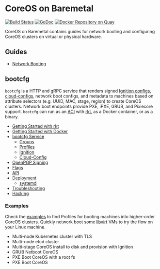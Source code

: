 
# CoreOS on Baremetal

[![Build Status](https://travis-ci.org/coreos/coreos-baremetal.svg?branch=master)](https://travis-ci.org/coreos/coreos-baremetal) [![GoDoc](https://godoc.org/github.com/coreos/coreos-baremetal?status.png)](https://godoc.org/github.com/coreos/coreos-baremetal) [![Docker Repository on Quay](https://quay.io/repository/coreos/bootcfg/status "Docker Repository on Quay")](https://quay.io/repository/coreos/bootcfg)

CoreOS on Baremetal contains guides for network booting and configuring CoreOS clusters on virtual or physical hardware.

## Guides

* [Network Booting](Documentation/network-booting.md)

## bootcfg

`bootcfg` is a HTTP and gRPC service that renders signed [Ignition configs](https://coreos.com/ignition/docs/latest/what-is-ignition.html), [cloud-configs](https://coreos.com/os/docs/latest/cloud-config.html), network boot configs, and metadata to machines based on attribute selectors (e.g. UUID, MAC, stage, region) to create CoreOS clusters. Network boot endpoints provide PXE, iPXE, GRUB, and Pixiecore support. `bootcfg` can run as an [ACI](https://github.com/appc/spec) with [rkt](https://coreos.com/rkt/docs/latest/), as a Docker container, or as a binary.

* [Getting Started with rkt](Documentation/getting-started-rkt.md)
* [Getting Started with Docker](Documentation/getting-started-docker.md)
* [bootcfg Service](Documentation/bootcfg.md)
    * [Groups](Documentation/bootcfg.md#groups-and-metadata)
    * [Profiles](Documentation/bootcfg.md#profiles)
    * [Ignition](Documentation/ignition.md)
    * [Cloud-Config](Documentation/cloud-config.md)
* [OpenPGP Signing](Documentation/openpgp.md)
* [Flags](Documentation/config.md)
* [API](Documentation/api.md)
* [Deployment](Documentation/deployment.md)
    * [systemd](Documentation/deployment.md#systemd)
* [Troubleshooting](Documentation/troubleshooting.md)
* [Hacking](Documentation/dev/develop.md)

### Examples

Check the [examples](examples) to find Profiles for booting machines into higher-order CoreOS clusters. Quickly network boot some [libvirt](scripts/README.md#libvirt) VMs to try the flow on your Linux machine.

* Multi-node Kubernetes cluster with TLS
* Multi-node etcd cluster
* Multi-stage CoreOS install to disk and provision with Ignition
* GRUB Netboot CoreOS
* PXE Boot CoreOS with a root fs
* PXE Boot CoreOS
